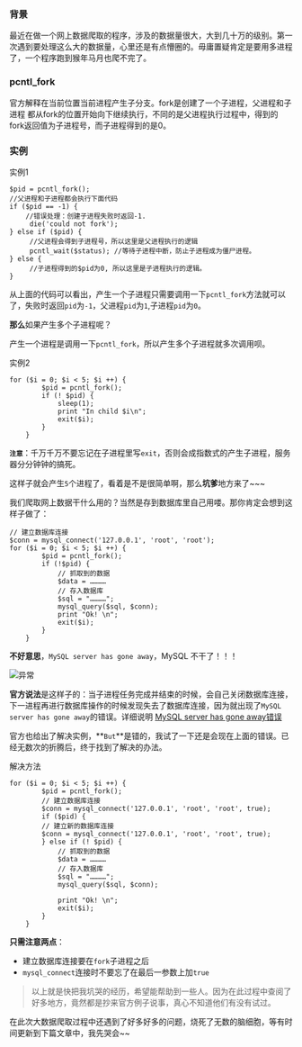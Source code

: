 ### 背景

最近在做一个网上数据爬取的程序，涉及的数据量很大，大到几十万的级别。第一次遇到要处理这么大的数据量，心里还是有点懵圈的。毋庸置疑肯定是要用多进程了，一个程序跑到猴年马月也爬不完了。

### pcntl_fork

官方解释在当前位置当前进程产生子分支。fork是创建了一个子进程，父进程和子进程 都从fork的位置开始向下继续执行，不同的是父进程执行过程中，得到的fork返回值为子进程号，而子进程得到的是0。

### 实例

实例1

    $pid = pcntl_fork();
    //父进程和子进程都会执行下面代码
    if ($pid == -1) {
        //错误处理：创建子进程失败时返回-1.
         die('could not fork');
    } else if ($pid) {
         //父进程会得到子进程号，所以这里是父进程执行的逻辑
         pcntl_wait($status); //等待子进程中断，防止子进程成为僵尸进程。
    } else {
         //子进程得到的$pid为0, 所以这里是子进程执行的逻辑。
    }

从上面的代码可以看出，产生一个子进程只需要调用一下`pcntl_fork`方法就可以了，失败时返回`pid`为`-1`，父进程`pid`为`1`,子进程`pid`为`0`。

**那么**如果产生多个子进程呢？

产生一个进程是调用一下`pcntl_fork`，所以产生多个子进程就多次调用呗。

实例2

    for ($i = 0; $i < 5; $i ++) { 
            $pid = pcntl_fork(); 
            if (! $pid) { 
                sleep(1); 
                print "In child $i\n"; 
                exit($i); 
            } 
        } 

**`注意`**：千万千万不要忘记在子进程里写`exit`，否则会成指数式的产生子进程，服务器分分钟钟的搞死。

这样子就会产生`5`个进程了，看着是不是很简单啊，那么**坑爹**地方来了~~~

我们爬取网上数据干什么用的？当然是存到数据库里自己用喽。那你肯定会想到这样子做了：

    // 建立数据库连接
    $conn = mysql_connect('127.0.0.1', 'root', 'root');
    for ($i = 0; $i < 5; $i ++) { 
            $pid = pcntl_fork(); 
            if (!$pid) {  
                // 抓取到的数据
                $data = …………
                // 存入数据库
                $sql = "…………";
                mysql_query($sql, $conn);
                print "Ok! \n"; 
                exit($i); 
            } 
        } 

**不好意思**，`MySQL server has gone away`，MySQL 不干了！！！

![异常](http://i.imgur.com/RsPMmAL.jpg)

**官方说法**是这样子的：当子进程任务完成并结束的时候，会自己关闭数据库连接，下一进程再进行数据库操作的时候发现失去了数据库连接，因为就出现了`MySQL server has gone away`的错误。详细说明 [MySQL server has gone away错误](http://php.net/manual/zh/function.pcntl-fork.php)

官方也给出了解决实例，**`But`**是错的，我试了一下还是会现在上面的错误。已经无数次的折腾后，终于找到了解决的办法。

解决方法
  
    for ($i = 0; $i < 5; $i ++) { 
            $pid = pcntl_fork(); 
            // 建立数据库连接
            $conn = mysql_connect('127.0.0.1', 'root', 'root', true);
            if ($pid) {
            // 建立新的数据库连接
            $conn = mysql_connect('127.0.0.1', 'root', 'root', true);
            } else if (! $pid) {  
                // 抓取到的数据
                $data = …………
                // 存入数据库
                $sql = "…………";
                mysql_query($sql, $conn);
    
                print "Ok! \n"; 
                exit($i); 
            } 
        } 

**只需注意两点**：

* 建立数据库连接要在`fork`子进程之后
* `mysql_connect`连接时不要忘了在最后一参数上加`true`

> 以上就是快把我坑哭的经历，希望能帮助到一些人。因为在此过程中查阅了好多地方，竟然都是抄来官方例子说事，真心不知道他们有没有试过。

在此次大数据爬取过程中还遇到了好多好多的问题，烧死了无数的脑细胞，等有时间更新到下篇文章中，我先哭会~~